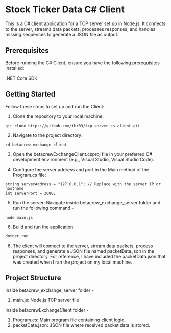 # Stock Ticker Data C# Client

This is a C# client application for a TCP server set up in Node.js. It connects to the server, streams data packets, processes responses, and handles missing sequences to generate a JSON file as output.

## Prerequisites

Before running the C# Client, ensure you have the following prerequisites installed:

.NET Core SDK

## Getting Started

Follow these steps to set up and run the Client:

1. Clone the repository to your local machine:

```
git clone https://github.com/ibr03/tcp-server-cs-client.git
```

2. Navigate to the project directory:

```
cd betacrew-exchange-client
```

3. Open the betacrewExchangeClient.csproj file in your preferred C# development environment (e.g., Visual Studio, Visual Studio Code).

4. Configure the server address and port in the Main method of the Program.cs file:

```
string serverAddress = "127.0.0.1"; // Replace with the server IP or hostname
int serverPort = 3000;
```

5. Run the server:
Navigate inside betacrew_exchange_server folder and run the following command -

```
node main.js
```

6. Build and run the application:

```
dotnet run
```

6. The client will connect to the server, stream data packets, process responses, and generate a JSON file named packetData.json in the project directory. For reference, I have included the packetData.json that was created when I ran the project on my local machine.

## Project Structure

Inside betacrew_exchange_server folder -
1. main.js: Node.js TCP server file

Inside betacrewExchangeClient folder -
1. Program.cs: Main program file containing client logic.
2. packetData.json: JSON file where received packet data is stored.
